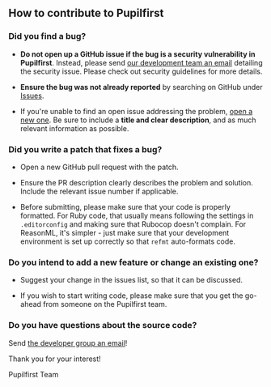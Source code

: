 ## How to contribute to Pupilfirst

### Did you find a bug?

- **Do not open up a GitHub issue if the bug is a security vulnerability in Pupilfirst**. Instead, please send [our
  development team an email](mailto:security@pupilfirst.org) detailing the security issue. Please check out security
  guidelines for more details.

- **Ensure the bug was not already reported** by searching on GitHub under
  [Issues](https://github.com/pupilfirst/pupilfirst/issues).

- If you're unable to find an open issue addressing the problem,
  [open a new one](https://github.com/pupilfirst/pupilfirst/issues/new). Be sure to include a **title and clear
  description**, and as much relevant information as possible.

### Did you write a patch that fixes a bug?

- Open a new GitHub pull request with the patch.

- Ensure the PR description clearly describes the problem and solution. Include the relevant issue number if applicable.

- Before submitting, please make sure that your code is properly formatted. For Ruby code, that usually means following
  the settings in `.editorconfig` and making sure that Rubocop doesn't complain. For ReasonML, it's simpler - just make
  sure that your development environment is set up correctly so that `refmt` auto-formats code.

### Do you intend to add a new feature or change an existing one?

- Suggest your change in the issues list, so that it can be discussed.

- If you wish to start writing code, please make sure that you get the go-ahead from someone on the Pupilfirst team.

### Do you have questions about the source code?

Send [the developer group an email](mailto:dev@pupilfirst.org)!

Thank you for your interest!

Pupilfirst Team
